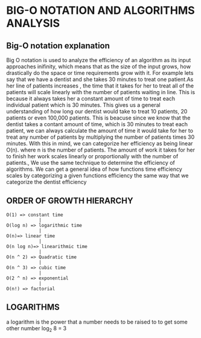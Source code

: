 # BIG-O NOTATION AND ALGORITHMS ANALYSIS

## Big-O notation explanation

Big O notation is used to analyze the efficiency of an algorithm as its input approaches inifinity, which means that as the size of the input grows, how drastically do the space or time requirements grow with it.
For example lets say that we have a dentist and she takes 30 minutes to treat one patient.As her line of patients increases , the time that it takes for her to treat all of the patients will scale linearly with the number of patients waiting in line.
This is because it always takes her a constant amount of time to treat each individual patient which is 30 minutes. This gives us a general understanding of how long our dentist would take to treat 10 patients, 20 patients or even 100,000 patients. This is beacuse since we know that the dentist takes a contant amount of time, which is 30 minutes to treat each patient, we can always calculate the amount of time it would take for her to treat any number of patients by multiplying the number of patients times 30 minutes.
With this in mind, we can categorize her efficiency as being linear O(n). where n is the number of patients.
The amount of work it takes for her to finish her work scales linearly or proportionally with the number of patients., We use the same technique to determine the efficiency of algorithms.
We can get a general idea of how functions time efficiency scales by categorizing a given functions efficiency the same way that we categorize the dentist efficiency

## ORDER OF GROWTH HIERARCHY

    O(1) => constant time
                |
    O(log n) => logarithmic time
                |
    O(n)=> linear time
                |
    O(n log n)=> linearithmic time
                |
    O(n ^ 2) => Quadratic time
                |
    O(n ^ 3) => cubic time
                |
    O(2 ^ n) => exponential
                |
    O(n!) => factorial

## LOGARITHMS

a logarithm is the power that a number needs to be raised to to get some other number
log<sub>2</sub> 8 = 3

